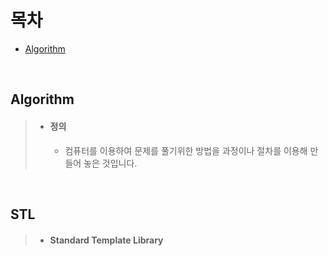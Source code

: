 # 목차
- [Algorithm](#algorithm)

<br>

## Algorithm
> - #### 정의
>     - 컴퓨터를 이용하여 문제를 풀기위한 방법을 과정이나 절차를 이용해 만들어 놓은 것입니다.

<br>

## STL
> - #### Standard Template Library